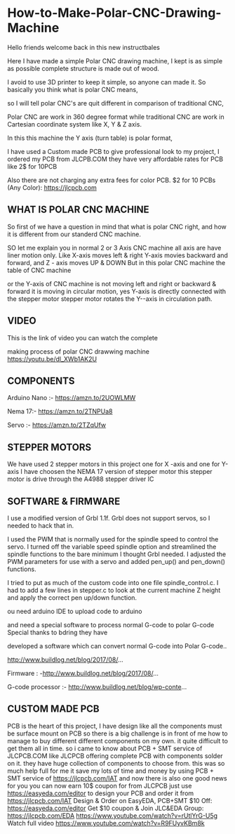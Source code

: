 # How-to-Make-Polar-CNC-Drawing-Machine

Hello friends welcome back in this new instructbales

Here I have made a simple Polar CNC drawing machine, I kept is as simple as possible complete structure is made out of wood.

I avoid to use 3D printer to keep it simple, so anyone can made it. So basically you think what is polar CNC means, 

so I will tell polar CNC's are quit different in comparison of traditional CNC,

Polar CNC are work in 360 degree format while traditional CNC are work in Cartesian coordinate system like X, Y & Z axis. 

In this this machine the Y axis (turn table) is polar format,

I have used a Custom made PCB to give professional look to my project, I ordered my PCB from JLCPB.COM they have very affordable rates for PCB like 2$ for 10PCB

Also there are not charging any extra fees for color PCB. $2 for 10 PCBs (Any Color): https://jlcpcb.com

## WHAT IS POLAR CNC MACHINE ##

So first of we have a question in mind that what is polar CNC right, and how it is different from our 
standerd CNC machine.

SO let me explain you in normal 2 or 3 Axis CNC machine all axis are have liner motion only.
Like X-axis moves left & right Y-axis movies backward and forward, and Z - axis moves UP & DOWN
But in this polar CNC machine the table of CNC machine

or the Y-axis of CNC machine is not moving left and right or backward & forward 
it is moving in circular motion, yes Y-axis is directly connected with the stepper motor
stepper motor rotates the Y--axis in circulation path.

## VIDEO ## 

This is the link of video you can watch the complete 

making process of polar CNC drawwing machine 
https://youtu.be/dl_XWb1AK2U

##  COMPONENTS ##

Arduino Nano :- https://amzn.to/2UOWLMW

Nema 17:- https://amzn.to/2TNPUa8

Servo :- https://amzn.to/2TZqUfw

## STEPPER MOTORS ##

We have used 2 stepper motors in this project one for X -axis and one for Y-axis
I have choosen the NEMA 17 version of stepper motor
this stepper motor is drive through the A4988 stepper driver IC


## SOFTWARE & FIRMWARE ##

I use a modified version of Grbl 1.1f.  Grbl does not support servos, so I needed to hack that in.  

I used the PWM that is normally used for the spindle speed to control the servo. I turned off the variable speed spindle option and streamlined the spindle functions to the bare minimum I thought Grbl needed.  I adjusted the PWM parameters for use with a servo and added pen_up() and pen_down() functions. 

I tried to put as much of the custom code into one file spindle_control.c. I had to add a few lines in stepper.c to look at the current machine Z height and apply the correct pen up/down function.

ou need arduino IDE to upload code to arduino

and need a special software to process normal G-code to polar G-code Special thanks to bdring they have 

developed a software which can convert normal G-code into Polar G-code..

http://www.buildlog.net/blog/2017/08/...

Firmware : -http://www.buildlog.net/blog/2017/08/...

G-code processor :- http://www.buildlog.net/blog/wp-conte...

## CUSTOM MADE PCB ## 


PCB is the heart of this project, I have design like all the components must be surface mount on PCB so there is a big challenge is in front of me how to manage to buy different different components on my own. it quite difficult to get them all in time. so i came to know about PCB + SMT service of JLCPCB.COM like JLCPCB offering complete PCB with components solder on it. they have huge collection of components to choose from. this was so much help full for me it save my lots of time and money by using PCB + SMT service of https://jlcpcb.com/IAT and now there is also one good news for you you can now earn 10$ coupon for from JLCPCB just use https://easyeda.com/editor to design your PCB and order it from https://jlcpcb.com/IAT Design & Order on EasyEDA, PCB+SMT $10 Off: https://easyeda.com/editor Get $10 coupon & Join JLC&EDA Group: https://jlcpcb.com/EDA https://www.youtube.com/watch?v=rUtlYrG-U5g Watch full video https://www.youtube.com/watch?v=R9FUyvKBm8k
